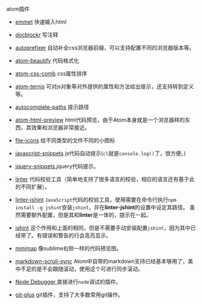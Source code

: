 atom插件

- [emmet](https://atom.io/packages/emmet) 快速输入html

- [docblockr](https://atom.io/packages/docblockr) 写注释

- [autoprefixer](https://atom.io/packages/autoprefixer) 自动补全css浏览器前缀，可以支持配置不同的浏览器版本等。

- [atom-beautify](https://atom.io/packages/atom-beautify) 代码格式化

- [atom-css-comb](https://atom.io/packages/atom-css-comb) css属性排序

- [atom-ternjs](https://atom.io/packages/atom-ternjs) 可对js对象等对外提供的属性和方法给出提示，还支持转到定义等。

- [autocomplete-paths](https://atom.io/packages/autocomplete-paths) 提示路径

- [atom-html-preview](https://atom.io/packages/atom-html-preview) html代码预览，由于Atom本身就是一个浏览器样的东西，其效果和浏览器非常接近。

- [file-icons](https://atom.io/packages/file-icons) 给不同类型的文件不同的小图标

- [javascript-snippets](https://atom.io/packages/javascript-snippets) js代码自动提示(`cl`就是`console.log()`了，很方便。)

- [jquery-snippets ](https://atom.io/packages/jquery-snippets) jquery代码提示。

- [linter](https://atom.io/packages/linter) 代码校验工具（简单地支持了很多语言的校验，相应的语言还有基于此的不同扩展）。

-  [linter-jshint](https://atom.io/packages/linter-jshint) `JavaScript`代码的校验工具，使用需要在命令行执行`npm install -g jshint`安装`jshint`，并在**linter-jshint**的设置中设定其路径。 虽然需要额外配置，但是其和**linter**是一体的，提示在一起。

- [jshint](https://atom.io/packages/jshint) 这个作用和上面的相同，但是不需要手动安装配置`jshint`，因为其中已经带了。有错误和警告的行会高亮显示。

- [minimap](https://atom.io/packages/minimap) 像sublime右侧一样的代码预览图。

- [markdown-scroll-sync](https://atom.io/packages/markdown-scroll-sync) Atom中自带的markdown支持已经基本够用了，美中不足的是不会跟随滚动，使用这个可进行同步滚动。

- [Node Debugger ](https://atom.io/packages/node-debugger) 直接进行`node`调试的插件。

- [git-plus](https://atom.io/packages/git-plus) git插件，支持了大多数常用git操作。
